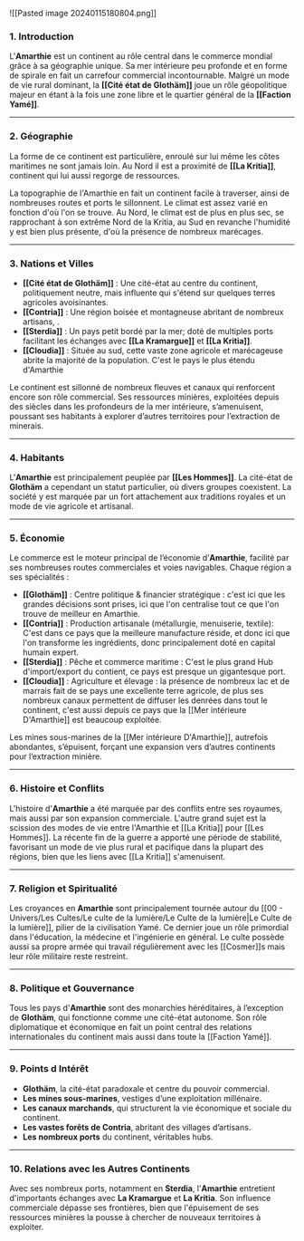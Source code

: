 ![[Pasted image 20240115180804.png]]

### **1. Introduction**
L'**Amarthie** est un continent au rôle central dans le commerce mondial grâce à sa géographie unique. Sa mer intérieure peu profonde et en forme de spirale en fait un carrefour commercial incontournable. Malgré un mode de vie rural dominant, la **[[Cité état de Glothäm]]** joue un rôle géopolitique majeur en étant à la fois une zone libre et le quartier général de la **[[Faction Yamé]]**.

---

### **2. Géographie**
La forme de ce continent est particulière, enroulé sur lui même les côtes maritimes ne sont jamais loin. Au Nord il est a proximité de **[[La Kritia]]**, continent qui lui aussi regorge de ressources.

La topographie de l'Amarthie en fait un continent facile à traverser, ainsi de nombreuses routes et ports le sillonnent. Le climat est assez varié en fonction d'où l'on se trouve. 
Au Nord, le climat est de plus en plus sec, se rapprochant à son extrême Nord de la Kritia, au Sud en revanche l'humidité y est bien plus présente, d'où la présence de nombreux marécages.

---

### **3. Nations et Villes**
- **[[Cité état de Glothäm]]** : Une cité-état au centre du continent, politiquement neutre, mais influente qui s'étend sur quelques terres agricoles avoisinantes.
- **[[Contria]]** : Une région boisée et montagneuse abritant de nombreux artisans, .
- **[[Sterdia]]** : Un pays petit bordé par la mer; doté de multiples ports facilitant les échanges avec **[[La Kramargue]]** et **[[La Kritia]]**.
- **[[Cloudia]]** : Située au sud, cette vaste zone agricole et marécageuse abrite la majorité de la population. C'est le pays le plus étendu d'Amarthie

Le continent est sillonné de nombreux fleuves et canaux qui renforcent encore son rôle commercial. Ses ressources minières, exploitées depuis des siècles dans les profondeurs de la mer intérieure, s’amenuisent, poussant ses habitants à explorer d’autres territoires pour l’extraction de minerais. 

---

### **4. Habitants**
L'**Amarthie** est principalement peuplée par **[[Les Hommes]]**. La cité-état de **Glothäm** a cependant un statut particulier, où divers groupes coexistent. La société y est marquée par un fort attachement aux traditions royales et un mode de vie agricole et artisanal.

---

### **5. Économie**
Le commerce est le moteur principal de l’économie d’**Amarthie**, facilité par ses nombreuses routes commerciales et voies navigables. Chaque région a ses spécialités :

- **[[Glothäm]]** : Centre  politique & financier stratégique : c'est ici que les grandes décisions sont prises, ici que l'on centralise tout ce que l'on trouve de meilleur en Amarthie. 
- **[[Contria]]** : Production artisanale (métallurgie, menuiserie, textile): C'est dans ce pays que la meilleure manufacture réside, et donc ici que l'on transforme les ingrédients, donc principalement doté en capital humain expert.
- **[[Sterdia]]** : Pêche et commerce maritime : C'est le plus grand Hub d'import/export du contient, ce pays est presque un gigantesque port.
- **[[Cloudia]]** : Agriculture et élevage : la présence de nombreux lac et de marrais fait de se pays une excellente terre agricole, de plus ses nombreux canaux permettent de diffuser les denrées dans tout le continent, c'est aussi depuis ce pays que la [[Mer intérieure D'Amarthie]] est beaucoup exploitée.

Les mines sous-marines de la [[Mer intérieure D'Amarthie]], autrefois abondantes, s’épuisent, forçant une expansion vers d’autres continents pour l’extraction minière.

---

### **6. Histoire et Conflits**
L'histoire d'**Amarthie** a été marquée par des conflits entre ses royaumes, mais aussi par son expansion commerciale.
L'autre grand sujet est la scission des modes de vie entre l'Amarthie et [[La Kritia]] pour [[Les Hommes]]. 
La récente fin de la guerre a apporté une période de stabilité, favorisant un mode de vie plus rural et pacifique dans la plupart des régions, bien que les liens avec [[La Kritia]] s'amenuisent.

---

### **7. Religion et Spiritualité**
Les croyances en **Amarthie** sont principalement tournée autour du [[00 - Univers/Les Cultes/Le culte de la lumière/Le Culte de la lumière|Le Culte de la lumière]], pilier de la civilisation Yamé. Ce dernier joue un rôle primordial dans l'éducation, la médecine et l'ingénierie en général. Le culte possède aussi sa propre armée qui travail régulièrement avec les [[Cosmer]]s mais leur rôle militaire reste restreint.

---

### **8. Politique et Gouvernance**
Tous les pays d'**Amarthie** sont des monarchies héréditaires, à l’exception de **Glothäm**, qui fonctionne comme une cité-état autonome. Son rôle diplomatique et économique en fait un point central des relations internationales du continent mais aussi dans toute la [[Faction Yamé]].

---

### **9. Points d Intérêt**
- **Glothäm**, la cité-état paradoxale et centre du pouvoir commercial.
- **Les mines sous-marines**, vestiges d’une exploitation millénaire.
- **Les canaux marchands**, qui structurent la vie économique et sociale du continent.
- **Les vastes forêts de Contria**, abritant des villages d’artisans.
- **Les nombreux ports** du continent, véritables hubs.

---

### **10. Relations avec les Autres Continents**
Avec ses nombreux ports, notamment en **Sterdia**, l'**Amarthie** entretient d'importants échanges avec **La Kramargue** et **La Kritia**. Son influence commerciale dépasse ses frontières, bien que l'épuisement de ses ressources minières la pousse à chercher de nouveaux territoires à exploiter.
